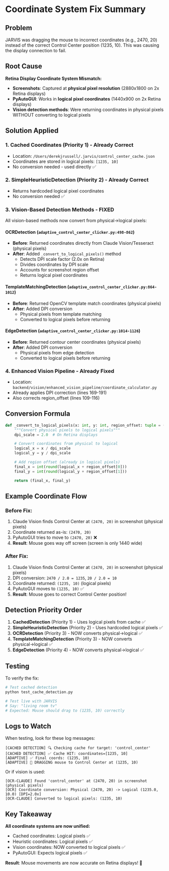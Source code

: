 # Coordinate System Fix Summary

## Problem
JARVIS was dragging the mouse to incorrect coordinates (e.g., 2470, 20) instead of the correct Control Center position (1235, 10). This was causing the display connection to fail.

## Root Cause
**Retina Display Coordinate System Mismatch:**

- **Screenshots**: Captured at **physical pixel resolution** (2880x1800 on 2x Retina displays)
- **PyAutoGUI**: Works in **logical pixel coordinates** (1440x900 on 2x Retina displays)
- **Vision detection methods**: Were returning coordinates in physical pixels WITHOUT converting to logical pixels

## Solution Applied

### 1. **Cached Coordinates (Priority 1) - Already Correct**
   - Location: `/Users/derekjrussell/.jarvis/control_center_cache.json`
   - Coordinates are stored in logical pixels: `[1235, 10]`
   - No conversion needed - used directly ✅

### 2. **SimpleHeuristicDetection (Priority 2) - Already Correct**
   - Returns hardcoded logical pixel coordinates
   - No conversion needed ✅

### 3. **Vision-Based Detection Methods - FIXED**

All vision-based methods now convert from physical→logical pixels:

#### OCRDetection (`adaptive_control_center_clicker.py:498-862`)
- **Before**: Returned coordinates directly from Claude Vision/Tesseract (physical pixels)
- **After**: Added `_convert_to_logical_pixels()` method
  - Detects DPI scale factor (2.0x on Retina)
  - Divides coordinates by DPI scale
  - Accounts for screenshot region offset
  - Returns logical pixel coordinates

#### TemplateMatchingDetection (`adaptive_control_center_clicker.py:864-1012`)
- **Before**: Returned OpenCV template match coordinates (physical pixels)
- **After**: Added DPI conversion
  - Physical pixels from template matching
  - Converted to logical pixels before returning

#### EdgeDetection (`adaptive_control_center_clicker.py:1014-1126`)
- **Before**: Returned contour center coordinates (physical pixels)
- **After**: Added DPI conversion
  - Physical pixels from edge detection
  - Converted to logical pixels before returning

### 4. **Enhanced Vision Pipeline - Already Fixed**
   - Location: `backend/vision/enhanced_vision_pipeline/coordinate_calculator.py`
   - Already applies DPI correction (lines 169-191)
   - Also corrects region_offset (lines 109-116)

## Conversion Formula

```python
def _convert_to_logical_pixels(x: int, y: int, region_offset: tuple = (0, 0)) -> tuple:
    """Convert physical pixels to logical pixels"""
    dpi_scale = 2.0  # On Retina displays

    # Convert coordinates from physical to logical
    logical_x = x / dpi_scale
    logical_y = y / dpi_scale

    # Add region offset (already in logical pixels)
    final_x = int(round(logical_x + region_offset[0]))
    final_y = int(round(logical_y + region_offset[1]))

    return (final_x, final_y)
```

## Example Coordinate Flow

### Before Fix:
1. Claude Vision finds Control Center at `(2470, 20)` in screenshot (physical pixels)
2. Coordinate returned as-is: `(2470, 20)`
3. PyAutoGUI tries to move to `(2470, 20)` ❌
4. **Result**: Mouse goes way off screen (screen is only 1440 wide)

### After Fix:
1. Claude Vision finds Control Center at `(2470, 20)` in screenshot (physical pixels)
2. DPI conversion: `2470 / 2.0 = 1235`, `20 / 2.0 = 10`
3. Coordinate returned: `(1235, 10)` (logical pixels)
4. PyAutoGUI moves to `(1235, 10)` ✅
5. **Result**: Mouse goes to correct Control Center position!

## Detection Priority Order

1. **CachedDetection** (Priority 1) - Uses logical pixels from cache ✅
2. **SimpleHeuristicDetection** (Priority 2) - Uses hardcoded logical pixels ✅
3. **OCRDetection** (Priority 3) - NOW converts physical→logical ✅
4. **TemplateMatchingDetection** (Priority 3) - NOW converts physical→logical ✅
5. **EdgeDetection** (Priority 4) - NOW converts physical→logical ✅

## Testing

To verify the fix:

```bash
# Test cached detection
python test_cache_detection.py

# Test live with JARVIS
# Say: "living room tv"
# Expected: Mouse should drag to (1235, 10) correctly
```

## Logs to Watch

When testing, look for these log messages:

```
[CACHED DETECTION] 🔍 Checking cache for target: 'control_center'
[CACHED DETECTION] ✅ Cache HIT: coordinates=[1235, 10]
[ADAPTIVE] ✅ Final coords: (1235, 10)
[ADAPTIVE] 🎯 DRAGGING mouse to Control Center at (1235, 10)
```

Or if vision is used:

```
[OCR-CLAUDE] Found 'control_center' at (2470, 20) in screenshot (physical pixels)
[OCR] Coordinate conversion: Physical (2470, 20) -> Logical (1235.0, 10.0) [DPI=2.0x]
[OCR-CLAUDE] Converted to logical pixels: (1235, 10)
```

## Key Takeaway

**All coordinate systems are now unified:**
- Cached coordinates: Logical pixels ✅
- Heuristic coordinates: Logical pixels ✅
- Vision coordinates: NOW converted to logical pixels ✅
- PyAutoGUI: Expects logical pixels ✅

**Result**: Mouse movements are now accurate on Retina displays! 🎯
